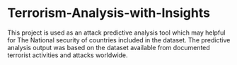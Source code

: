 # Terrorism-Analysis-with-Insights

This project is used as an attack predictive analysis tool which may helpful for The National security of countries included in the dataset. The predictive analysis output was based on the dataset available from documented terrorist activities and attacks worldwide.
